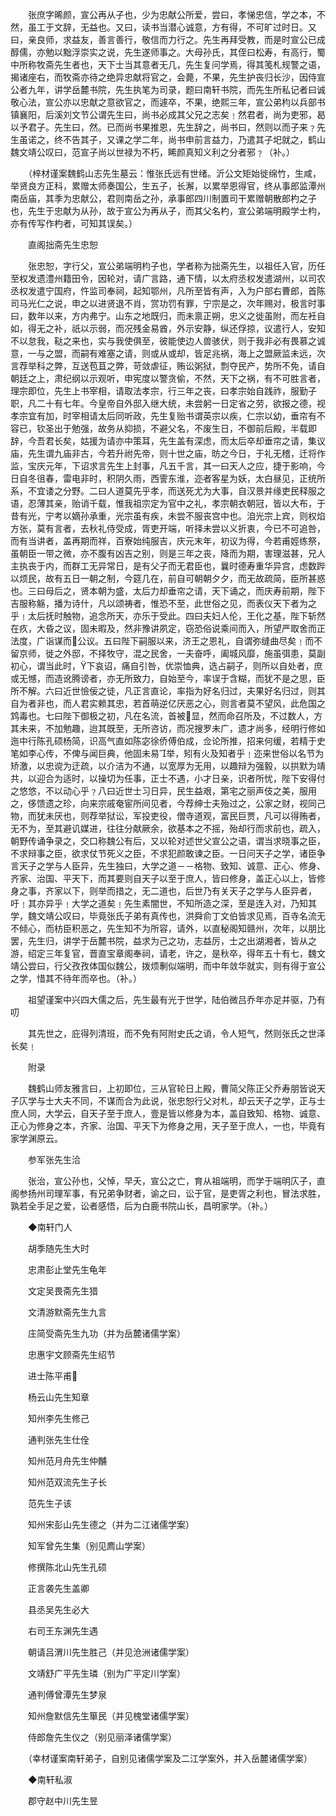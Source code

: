 <!-- { "loadSidebar": true } -->
　　张庶字晞颜，宣公再从子也，少为忠献公所爱，尝曰，孝悌忠信，学之本，不然，虽工于文辞，无益也。又曰，读书当潜心诚意，方有得，不可旷过时日。又曰，亲良师，求益友，善言善行，敬信而力行之。先生再拜受教，而是时宣公已成醇儒，亦勉以黜浮崇实之说，先生遂师事之。大母孙氏，其侄曰松寿，有高行，蜀中所称牧斋先生者也，天下士当其意者无几，先生复问学焉，得其笺札规警之语，揭诸座右，而牧斋亦待之绝异忠献将官之，会薨，不果，先生护丧归长沙，因侍宣公者九年，讲学岳麓书院，先生执笔为司录，题曰南轩书院，而先生所私记者曰诚敬心法，宣公亦以忠献之意欲官之，而遽卒，不果，绝熙三年，宣公弟枃以兵部书镇襄阳，后溪刘文节公谓先生曰，尚书必成其父兄之志矣﹗然君者，尚为吏邪，曷以予君子。先生曰，然。已而尚书果推恩，先生辞之，尚书曰，然则以而子来﹖先生虽诺之，终不告其子，又课之学二年，尚书申前言益力，乃遣其子圯就之，鹤山魏文靖公叹曰，范宣子尚以世禄为不朽，睎颜真知义利之分者邪﹖（补。）

　　（梓材谨案魏鹤山志先生墓云：惟张氏远有世绪。沂公文矩始徙绵竹，生咸，举贤良方正科，累赠太师奏国公，生五子，长澥，以累举恩得官，终从事郎监潭州南岳庙，其季为忠献公，君则南岳之孙，承事郎四川制置司干累赠朝散郎杓之子也，先生于忠献为从孙，故于宣公为再从子，而其父名杓，宣公弟端明殿学士枃，亦有传写作杓者，可知其误矣。）

　　直阁拙斋先生忠恕

　　张忠恕，字行父，宣公弟端明枃子也，学者称为拙斋先生，以祖任入官，历任至权发遗澧州籍田令，因轮对，请广言路，通下情，以太府丞权发遣湖州，以司农丞权发遣宁国府，忤监司奉祠，起知鄂州，凡所至皆有声，入为户部右曹郎，首陈司马光仁之说，申之以进贤退不肖，赏功罚有罪，宁宗是之，次年赐对，极言时事曰，数年以来，方内弗宁。山东之地既归，而未禀正朔，忠义之徙虽附，而左衽自如，得无之补，祇以示弱，而况残金易酋，外示安静，纵还俘掠，议遣行人，安知不以怠我，鞑之来也，实与我使俱至，彼能使边人兽骇伏，则于我非必有畏慕之诚意，一与之盟，而嗣有难塞之请，则或从或却，皆足兆祸，海上之盟厥监未远，次言荐举科之弊，互送苞苴之弊，苛敛虐征，贿讼粥狱，剽夺民产，势所不免，请自朝廷之上，肃纪纲以示观听，申宪度以警贪偷，不然，天下之祸，有不可胜言者，理宗即位，先生上书宰相，请取法孝宗，行三年之丧，曰孝宗始自践祚，服勤子职，凡二十有七年。今皇帝自外邸入继大统，未尝躬一日定省之劳，欲报之德，视孝宗宜有加，时宰相请太后同听政，先生复贻书谓英宗以疾，仁宗以幼，垂帘有不容已，钦圣出于勉强，故务从抑损，不避父名，不废生日，不御前后殿，半载即辞，今吾君长矣，姑援为请亦中策耳，先生盖有深虑，而太后卒却垂帘之请，集议庙，先生谓九庙非古，今若升祔先帝，则十世之庙，昉之今日，于礼无稽，迁将作监，宝庆元年，下诏求言先生上封事，凡五千言，其一曰天人之应，捷于影响，今日自冬徂春，雷电非时，积阴久雨，西霅东淮，迩者客星为妖，太白昼见，正统所系，不宜诿之分野。二曰人道莫先乎孝，而送死尤为大事，自汉景并缘吏民释服之语，忍薄其亲，贻诮千载，惟我祖宗定为官中之礼，孝宗朝衣朝冠，皆以大布，于昔有光，宁考以嫡孙承重，光宗虽有疾，未尝不服丧宫中也。洎光宗上宾，则权焰方张，莫有言者，去秋礼侍受成，胥吏开端，听择未尝以义折衷，今已不可追咎，而有当讲者，盖再期而祥，百寮始纯服吉，庆元末年，初议为得，今若甫娙练祭，虽朝臣一带之微，亦不腹有凶吉之别，则是三年之丧，降而为期，害理滋甚，兄人主执丧于内，而群工无异常日，是有父子而无君臣也，曩时德寿重华异宫，虑数跸以烦民，故有五日一朝之制，今筵几在，前自可朝朝夕夕，而无故疏简，臣所甚惑也。三曰母后之，贤本朝为盛，太后力却垂帘之请，天下诵之，而庆寿前期，陛下吉服称觞，播为诗什，凡以颂祷者，惟恐不至，此世俗之见，而表仪天下者为之乎﹗太后抚时触物，追念所天，亦乐于受此。四曰夫妇人伦，王化之基，陛下斩然在疚，大昏之议，固未暇及，然非豫讲夙定，窃恐俗说乘间而入，所望严取舍而正法度，广诣谋而公议。五曰陛下嗣服以来，济王之恩礼，自谓弥缝曲尽矣﹗而不留京师，徙之外邸，不择牧守，混之民舍，一夫奋呼，阖城风靡，施虽弭患，莫副初心，谓当此时，下哀诏，痛自引咎，优崇恤典，选占嗣子，则所以自处者，庶或无憾，而造讹腾谤者，亦无所致力，自始至今，率误于含糊，而犹不是之思，臣所不解。六曰近世憸佞之徒，凡正言直论，率指为好名归过，夫果好名归过，则其自为者非也，而人君实赖其忠，若首萌逆亿厌恶之心，则言者莫不望风，此危国之鸩毒也。七曰陛下御极之初，凡在名流，首被显，然而命召所及，不过数人，方其未来，不加勉趣，迨其既至，无所咨访，而况搜罗未广，遗才尚多，经明行修如迤中行陈孔硕杨简，识高气直如陈宓徐侨傅伯成，佥论所推，招来何缓，若精于史笔如李心传，不俾与闻巨典，他固未易举，矧有火及知者乎﹗迩来世俗以名节为矫激，以忠谠为迂疏，以介洁为不通，以宽厚为无用，以趣辩为强毅，以拱默为靖共，以迎合为适时，以操切为任事，正士不遇，小才日亲，识者所忧，陛下安得付之悠悠，不以动心乎﹖八曰近世士习日异，民生益艰，第宅之丽声伎之美，服用之，侈馈遗之珍，向来宗戚奄宦所间见者，今荐绅士夫殆过之，公家之财，视同己物，而犹未厌也，则荐举狱讼，军投吏役，僧寺道观，富民巨贾，凡可以得贿者，无不为，至其避讥媒进，往往分献厥余，欲基本之不摇，殆却行而求前也，疏入，朝野传诵争录之，交口称魏公有后，又以轮对述世父宣公之语，谓当求晓事之臣，不求辩事之臣，欲求仗节死义之臣，不求犯颜敢谏之臣。一日问天子之学，诸臣争言天子之学与人臣异，先生独曰，大学之道－－格物、致知、诚意、正心、修身、齐家、治国、平天下，而其要则自天子以至于庶人，皆曰修身，盖正心以上，皆修身之事，齐家以下，则举而措之，无二道也，后世乃有关天子之学与人臣异者，吁﹗其亦异乎﹗大学之道矣﹗先生素闇世，不知所造之深，至是连入对，乃知其学，魏文靖公叹曰，毕竟张氏子弟有真传也，洪舜俞丁文伯皆求见焉，百寺名流无不倾心，而枋臣积恶之，先生知不为所容，请外，以直秘阁知赣州，次年，以朋比罢，先生归，讲学于岳麓书院，益求为己之功，志益厉，士之出湖湘者，皆从之游，绍定三年复官，晋直宝章阁奉祠，请老，许之，是秋卒，得年五十有七，魏文靖公尝曰，行父孜孜体国似魏公，拨烦剸似端明，而中年敛华就实，则有得于宣公之学，惜其不待年而卒也。（补。）

　　祖望谨案中兴四大儒之后，先生最有光于世学，陆伯微吕乔年亦足并驱，乃有叨

　　其先世之，庇得列清班，而不免有阿附史氏之诮，令人短气，然则张氏之世泽长矣﹗

　　附录

　　魏鹤山师友雅言曰，上初即位，三从官轮日上殿，曹简父陈正父乔寿朋皆说天子庂学与士大夫不同，不谋而合为此说，张忠恕行父对札，却云天子之学，正与士庶人同，大学云，自天子至于庶人，壹是皆以修身为本，盖自致知、格物、诚意、正心为修身之本，齐家、治国、平天下为修身之用，天子至于庶人，一也，毕竟有家学渊原云。

　　参军张先生洽

　　张治，宣公孙也，父悼，早夭，宣公之亡，育从祖端明，而学于端明庂子，直阁参扬州司理军事，有兄弟争财者，谕之曰，讼于官，是吏胥之利也，冒法求胜，孰若全手足之爱，讼者感悟，后为白鹿书院山长，昌明家学。（补。）

　　◆南轩门人

　　胡季随先生大时

　　忠肃彭止堂先生龟年

　　文定吴畏斋先生猎

　　文清游默斋先生九言

　　庄简受斋先生九功（并为岳麓诸儒学案）

　　忠惠宇文顾斋先生绍节

　　进士陈平甫

　　杨云山先生知章

　　知州李先生修己

　　通判张先生仕佺

　　知州范月舟先生仲黼

　　知州范双流先生子长

　　范先生子该

　　知州宋彭山先生德之（并为二江诸儒学案）

　　知军曾先生集（别见廌山学案）

　　修撰陈北山先生孔硕

　　正言袭先生盖卿

　　县丞吴先生必大

　　右司王东渊先生遇

　　朝请吕渭川先生胜己（并见沧洲诸儒学案）

　　文靖舒广平先生璘（别为广平定川学案）

　　通判傅曾潭先生梦泉

　　知州詹默信先生箪民（并见槐堂诸儒学案）

　　侍郎詹先生仪之（别见丽泽诸儒学案）

　　（幸材谨案南轩弟子，自别见诸儒学案及二江学案外，并入岳麓诸儒学案）

　　◆南轩私淑

　　郡守赵中川先生昱

